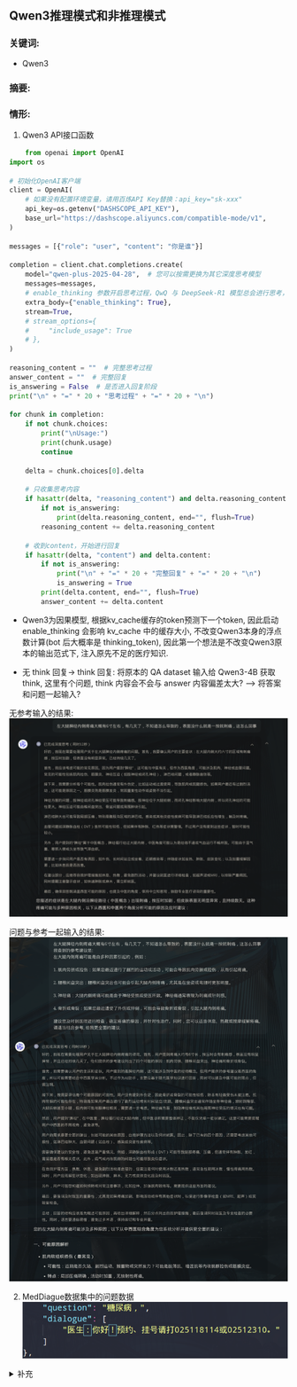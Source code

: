 ##  Qwen3推理模式和非推理模式

### 关键词: 
- Qwen3

### 摘要: 


### 情形:

1. Qwen3 API接口函数

```Python
    from openai import OpenAI
import os

# 初始化OpenAI客户端
client = OpenAI(
    # 如果没有配置环境变量，请用百炼API Key替换：api_key="sk-xxx"
    api_key=os.getenv("DASHSCOPE_API_KEY"),
    base_url="https://dashscope.aliyuncs.com/compatible-mode/v1",
)

messages = [{"role": "user", "content": "你是谁"}]

completion = client.chat.completions.create(
    model="qwen-plus-2025-04-28",  # 您可以按需更换为其它深度思考模型
    messages=messages,
    # enable_thinking 参数开启思考过程，QwQ 与 DeepSeek-R1 模型总会进行思考，不支持该参数
    extra_body={"enable_thinking": True},
    stream=True,
    # stream_options={
    #     "include_usage": True
    # },
)

reasoning_content = ""  # 完整思考过程
answer_content = ""  # 完整回复
is_answering = False  # 是否进入回复阶段
print("\n" + "=" * 20 + "思考过程" + "=" * 20 + "\n")

for chunk in completion:
    if not chunk.choices:
        print("\nUsage:")
        print(chunk.usage)
        continue

    delta = chunk.choices[0].delta

    # 只收集思考内容
    if hasattr(delta, "reasoning_content") and delta.reasoning_content is not None:
        if not is_answering:
            print(delta.reasoning_content, end="", flush=True)
        reasoning_content += delta.reasoning_content

    # 收到content，开始进行回复
    if hasattr(delta, "content") and delta.content:
        if not is_answering:
            print("\n" + "=" * 20 + "完整回复" + "=" * 20 + "\n")
            is_answering = True
        print(delta.content, end="", flush=True)
        answer_content += delta.content
```

- Qwen3为因果模型, 根据kv_cache缓存的token预测下一个token, 因此启动 enable_thinking 会影响 kv_cache 中的缓存大小, 不改变Qwen3本身的浮点数计算(bot 后大概率是 thinking_token), 因此第一个想法是不改变Qwen3原本的输出范式下, 注入原先不足的医疗知识. 

- 无 think 回复-> think 回复: 将原本的 QA dataset 输入给 Qwen3-4B 获取 think, 这里有个问题, think 内容会不会与 answer 内容偏差太大? --> 将答案和问题一起输入? 

无参考输入的结果:
![alt text](assets/QA_directly.png)

问题与参考一起输入的结果:
![alt text](assets/QA_with_ref.png)


2. MedDiague数据集中的问题数据
![alt text](assets/trouble_dataset.png)



<details>
    <summary>补充</summary>
        <ul>
	      <li><strong>.</strong>： .</li>
        </ul>
</details>

